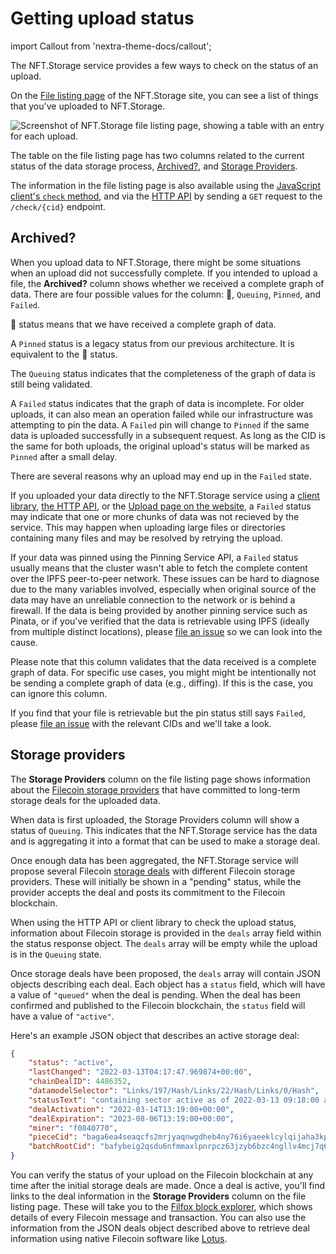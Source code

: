 # Getting upload status

import Callout from 'nextra-theme-docs/callout';

The NFT.Storage service provides a few ways to check on the status of an upload.

On the [File listing page](https://nft.storage/files) of the NFT.Storage site, you can see a list of things that you've uploaded to NFT.Storage.

![Screenshot of NFT.Storage file listing page, showing a table with an entry for each upload.](/images/nft-storage-file-listing.png)

The table on the file listing page has two columns related to the current status of the data storage process, [Archived?](#archived), and [Storage Providers](#storage-providers).

The information in the file listing page is also available using the [JavaScript client's `check` method][client-js-check], and via the [HTTP API][client-http] by sending a `GET` request to the `/check/{cid}` endpoint.

## Archived?

When you upload data to NFT.Storage, there might be some situations when an upload did not successfully complete. If you intended to upload a file, the **Archived?** column shows whether we received a complete graph of data. There are four possible values for the column: 📌, `Queuing`, `Pinned`, and `Failed`.

📌 status means that we have received a complete graph of data.

A `Pinned` status is a legacy status from our previous architecture. It is equivalent to the 📌 status.

The `Queuing` status indicates that the completeness of the graph of data is still being validated.

A `Failed` status indicates that the graph of data is incomplete. For older uploads, it can also mean an operation failed while our infrastructure was attempting to pin the data. A `Failed` pin will change to `Pinned` if the same data is uploaded successfully in a subsequent request. As long as the CID is the same for both uploads, the original upload's status will be marked as `Pinned` after a small delay.

There are several reasons why an upload may end up in the `Failed` state.

If you uploaded your data directly to the NFT.Storage service using a [client library][client-js], [the HTTP API][client-http], or the [Upload page on the website][upload-page], a `Failed` status may indicate that one or more chunks of data was not recieved by the service. This may happen when uploading large files or directories containing many files and may be resolved by retrying the upload.

If your data was pinned using the Pinning Service API, a `Failed` status usually means that the cluster wasn't able to fetch the complete content over the IPFS peer-to-peer network. These issues can be hard to diagnose due to the many variables involved, especially when original source of the data may have an unreliable connection to the network or is behind a firewall. If the data is being provided by another pinning service such as Pinata, or if you've verified that the data is retrievable using IPFS (ideally from multiple distinct locations), please [file an issue][new-issue] so we can look into the cause.

Please note that this column validates that the data received is a complete graph of data. For specific use cases, you might might be intentionally not be sending a complete graph of data (e.g., diffing). If this is the case, you can ignore this column.

If you find that your file is retrievable but the pin status still says `Failed`, please [file an issue][new-issue] with the relevant CIDs and we'll take a look.

## Storage providers

The **Storage Providers** column on the file listing page shows information about the [Filecoin storage providers][fil-docs-storage-providers] that have committed to long-term storage deals for the uploaded data.

When data is first uploaded, the Storage Providers column will show a status of `Queuing`. This indicates that the NFT.Storage service has the data and is aggregating it into a format that can be used to make a storage deal.

Once enough data has been aggregated, the NFT.Storage service will propose several Filecoin [storage deals][fil-docs-deals] with different Filecoin storage providers. These will initially be shown in a "pending" status, while the provider accepts the deal and posts its commitment to the Filecoin blockchain.

When using the HTTP API or client library to check the upload status, information about Filecoin storage is provided in the `deals` array field within the status response object. The `deals` array will be empty while the upload is in the `Queuing` state. 

Once storage deals have been proposed, the `deals` array will contain JSON objects describing each deal. Each object has a `status` field, which will have a value of `"queued"` when the deal is pending. When the deal has been confirmed and published to the Filecoin blockchain, the `status` field will have a value of `"active"`.

Here's an example JSON object that describes an active storage deal:

```json
{
    "status": "active",
    "lastChanged": "2022-03-13T04:17:47.969874+00:00",
    "chainDealID": 4486352,
    "datamodelSelector": "Links/197/Hash/Links/22/Hash/Links/0/Hash",
    "statusText": "containing sector active as of 2022-03-13 09:18:00 at epoch 1628556",
    "dealActivation": "2022-03-14T13:19:00+00:00",
    "dealExpiration": "2023-08-06T13:19:00+00:00",
    "miner": "f0840770",
    "pieceCid": "baga6ea4seaqcfs2mrjyaqnwgdheb4ny76i6yaeeklcylqijaha3kpcwmutnb6ma",
    "batchRootCid": "bafybeig2qsdu6nfmmaxlpnrpcz63jzyb6bzc4ngllv4mcj7q66ei4rq72y"
}
```

You can verify the status of your upload on the Filecoin blockchain at any time after the initial storage deals are made. Once a deal is active, you'll find links to the deal information in the **Storage Providers** column on the file listing page. These will take you to the [Filfox block explorer](https://filfox.info/), which shows details of every Filecoin message and transaction. You can also use the information from the JSON deals object described above to retrieve deal information using native Filecoin software like [Lotus](https://lotus.filecoin.io/).

[howto-retrieve]: /docs/how-to/retrieve/
[client-js]: /docs/client/js/
[client-js-check]: https://nftstorage.github.io/nft.storage/client/classes/lib.NFTStorage.html#check

[client-http]: /docs/client/http/
[upload-page]: https://nft.storage/new-file/

[new-issue]: https://github.com/nftstorage/nft.storage/issues/new?assignees=&labels=kind%2Fbug%2Cneed%2Ftriage&template=bug_report.md&title=
[support-discord]: https://discord.com/invite/KKucsCpZmY

[ipfs-docs-pinning]: https://docs.ipfs.io/how-to/pin-files
[ipfs-cluster]: https://cluster.ipfs.io/
[fil-docs-storage-providers]: https://docs.filecoin.io/storage-provider/
[fil-docs-deals]: https://docs.filecoin.io/storage-provider/how-providing-works/#deals
